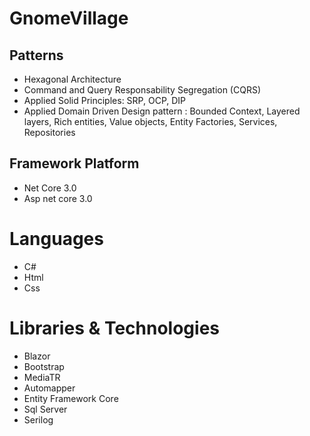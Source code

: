 # GnomeVillage

## Patterns

- Hexagonal Architecture
- Command and Query Responsability Segregation (CQRS)
- Applied Solid Principles: SRP, OCP, DIP
- Applied Domain Driven Design pattern : Bounded Context, Layered layers, Rich entities, Value objects, Entity Factories, Services, Repositories

## Framework Platform

- Net Core 3.0
- Asp net core 3.0

# Languages

- C#
- Html
- Css

# Libraries & Technologies

- Blazor 
- Bootstrap
- MediaTR
- Automapper
- Entity Framework Core
- Sql Server
- Serilog


